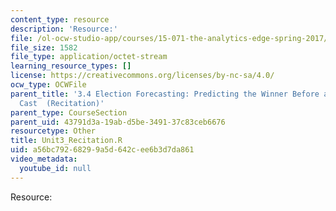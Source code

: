 ```yaml
---
content_type: resource
description: 'Resource:'
file: /ol-ocw-studio-app/courses/15-071-the-analytics-edge-spring-2017/a56bc79268299a5d642cee6b3d7da861_Unit3_Recitation.R
file_size: 1582
file_type: application/octet-stream
learning_resource_types: []
license: https://creativecommons.org/licenses/by-nc-sa/4.0/
ocw_type: OCWFile
parent_title: '3.4 Election Forecasting: Predicting the Winner Before any Votes are
  Cast  (Recitation)'
parent_type: CourseSection
parent_uid: 43791d3a-19ab-d5be-3491-37c83ceb6676
resourcetype: Other
title: Unit3_Recitation.R
uid: a56bc792-6829-9a5d-642c-ee6b3d7da861
video_metadata:
  youtube_id: null
---
```

Resource: